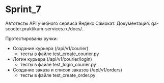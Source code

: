 # Sprint_7

Автотесты API учебного сервиса Яндекс Самокат. 
Документация: qa-scooter.praktikum-services.ru/docs/.

Протестированы ручки:
- Создание курьера (/api/v1/courier)
   - тесты в файле test_create_courier.py
- Логин курьера (/api/v1/courier/login)
   - тесты в файле test_login_courier.py
- Создание заказа и список заказов (/api/v1/orders)
   - тесты в файле test_create_order.py


